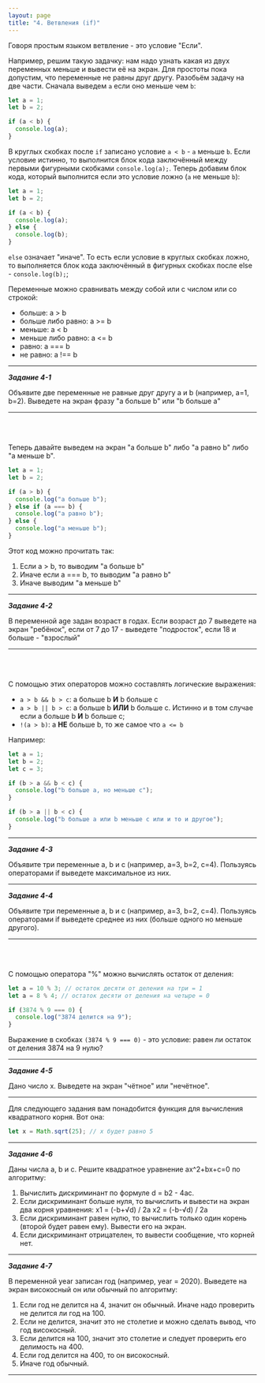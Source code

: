 ```yaml
---
layout: page
title: "4. Ветвления (if)"
---
```


Говоря простым языком ветвление - это условие "Если".

Например, решим такую задачку: нам надо узнать какая из двух переменных меньше и вывести её на экран. Для простоты пока допустим, что переменные не равны друг другу. Разобьём задачу на две части. Сначала выведем `a` если оно меньше чем `b`:

```js
let a = 1;
let b = 2;

if (a < b) {
  console.log(a);
}
```

В круглых скобках после `if` записано условие `a < b` - `a` меньше `b`. Если условие истинно, то выполнится блок кода заключённый между первыми фигурными скобками `console.log(a);`. Теперь добавим блок кода, который выполнится если это условие ложно (`a` не меньше `b`):

```js
let a = 1;
let b = 2;

if (a < b) {
  console.log(a);
} else {
  console.log(b);
}
```

`else` означает "иначе". То есть если условие в круглых скобках ложно, то выполняется блок кода заключённый в фигурных скобках после else - `console.log(b);`;

Переменные можно сравнивать между собой или с числом или со строкой:

- больше: a > b
- больше либо равно: a >= b
- меньше: a < b
- меньше либо равно: a <= b
- равно: a === b
- не равно: a !== b

---

_**Задание 4-1**_

Объявите две переменные не равные друг другу a и b (например, a=1, b=2). Выведете на экран фразу "a больше b" или "b больше a"

---

<br><br>

Теперь давайте выведем на экран "a больше b" либо "a равно b" либо "a меньше b".

```js
let a = 1;
let b = 2;

if (a > b) {
  console.log("a больше b");
} else if (a === b) {
  console.log("a равно b");
} else {
  console.log("a меньше b");
}
```

Этот код можно прочитать так:

1. Если a > b, то выводим "a больше b"
2. Иначе если a === b, то выводим "а равно b"
3. Иначе выводим "a меньше b"

---

_**Задание 4-2**_

В переменной age задан возраст в годах. Если возраст до 7 выведете на экран "ребёнок", если от 7 до 17 - выведете "подросток", если 18 и больше - "взрослый"

---

<br><br>

С помощью этих операторов можно составлять логические выражения:

- `a > b && b > c`: a больше b **И** b больше c
- `a > b || b > c`: a больше b **ИЛИ** b больше c. Истинно и в том случае если a больше b **И** b больше c;
- `!(a > b)`: а **НЕ** больше b, то же самое что `a <= b`

Например:

```js
let a = 1;
let b = 2;
let c = 3;

if (b > a && b < c) {
  console.log("b больше а, но меньше c");
}

if (b > a || b < c) {
  console.log("b больше а или b меньше c или и то и другое");
}
```

---

_**Задание 4-3**_

Объявите три переменные a, b и c (например, a=3, b=2, c=4). Пользуясь операторами if выведете максимальное из них.

---

_**Задание 4-4**_

Объявите три переменные a, b и c (например, a=3, b=2, c=4). Пользуясь операторами if выведете среднее из них (больше одного но меньше другого).

---

<br><br>

С помощью оператора "%" можно вычислять остаток от деления:

```js
let a = 10 % 3; // остаток десяти от деления на три = 1
let a = 8 % 4; // остаток десяти от деления на четыре = 0

if (3874 % 9 === 0) {
  console.log("3874 делится на 9");
}
```

Выражение в скобках `(3874 % 9 === 0)` - это условие: равен ли остаток от деления 3874 на 9 нулю?

---

_**Задание 4-5**_

Дано число x. Выведете на экран "чётное" или "нечётное".

---

Для следующего задания вам понадобится функция для вычисления квадратного корня. Вот она:

```js
let x = Math.sqrt(25); // x будет равно 5
```

---

_**Задание 4-6**_

Даны числа a, b и c. Решите квадратное уравнение ax^2+bx+c=0 по алгоритму:

1. Вычислить дискриминант по формуле d = b2 - 4ac.
2. Если дискриминант больше нуля, то вычислить и вывести на экран два корня уравнения:
   x1 = (-b+√d) / 2a
   x2 = (-b-√d) / 2a
3. Если дискриминант равен нулю, то вычислить только один корень (второй будет равен ему). Вывести его на экран.
4. Если дискриминант отрицателен, то вывести сообщение, что корней нет.

---

_**Задание 4-7**_

В переменной year записан год (например, year = 2020). Выведете на экран високосный он или обычный по алгоритму:

1. Если год не делится на 4, значит он обычный.
   Иначе надо проверить не делится ли год на 100.
2. Если не делится, значит это не столетие и можно сделать вывод, что год високосный.
3. Если делится на 100, значит это столетие и следует проверить его делимость на 400.
4. Если год делится на 400, то он високосный.
5. Иначе год обычный.

---
